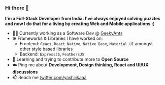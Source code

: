 ### Hi there 👋

**I'm a Full-Stack Developer from India. I've always enjoyed solving puzzles and now I do that for a living by creating Web and Mobile applications :)**

- 👩‍💻 Currently working as a Software Dev @ [GeekyAnts](https://geekyants.com/)
- ⚙️ Frameworks & Libraries I have worked on:
    - Frontend: `React`, `React Native`, `Native Base`, `Material UI` amongst other style based libraries
    - Backend: `ExpressJS`, `FeathersJS`
- 🌱 Learning and trying to contribute more to **Open Source**
- ☁️ Ping me about **Development, Design thinking, React and UI/UX discussions**
- 📫 Reach me [twitter.com/yashiiikaaa](https://twitter.com/yashiiikaaa)
